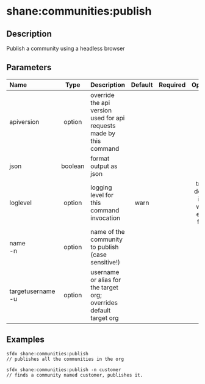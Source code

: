 <!-- This file has been generated with command 'sfdx hardis:doc:plugin:generate'. Please do not update it manually or it may be overwritten -->
# shane:communities:publish

## Description

Publish a community using a headless browser

## Parameters

|Name|Type|Description|Default|Required|Options|
|:---|:--:|:----------|:-----:|:------:|:-----:|
|apiversion|option|override the api version used for api requests made by this command||||
|json|boolean|format output as json||||
|loglevel|option|logging level for this command invocation|warn||trace<br/>debug<br/>info<br/>warn<br/>error<br/>fatal|
|name<br/>-n|option|name of the community to publish (case sensitive!)||||
|targetusername<br/>-u|option|username or alias for the target org; overrides default target org||||

## Examples

```shell
sfdx shane:communities:publish
// publishes all the communities in the org

```

```shell
sfdx shane:communities:publish -n customer
// finds a community named customer, publishes it.

```


